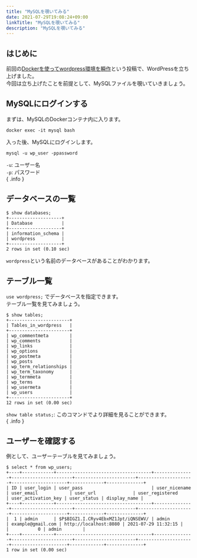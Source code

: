 ```yaml
---
title: "MySQLを覗いてみる"
date: 2021-07-29T19:08:24+09:00
linkTitle: "MySQLを覗いてみる"
description: "MySQLを覗いてみる"
---
```


## はじめに
前回の[Dockerを使ってwordpress環境を瞬作](../dockerを使ってwordpress環境を瞬作/)という投稿で、WordPressを立ち上げました。  
今回は立ち上げたことを前提として、MySQLファイルを覗いていきましょう。

## MySQLにログインする
まずは、MySQLのDockerコンテナ内に入ります。  
```
docker exec -it mysql bash
```
入った後、MySQLにログインします。  
```
mysql -u wp_user -ppassword
```
`-u`: ユーザー名  
`-p`: パスワード  
{ .info }

## データベースの一覧
```
$ show databases;
+--------------------+
| Database           |
+--------------------+
| information_schema |
| wordpress          |
+--------------------+
2 rows in set (0.10 sec)
```
`wordpress`という名前のデータベースがあることがわかります。  

## テーブル一覧 
`use wordpress;` でデータベースを指定できます。  
テーブル一覧を見てみましょう。  
```
$ show tables;
+-----------------------+
| Tables_in_wordpress   |
+-----------------------+
| wp_commentmeta        |
| wp_comments           |
| wp_links              |
| wp_options            |
| wp_postmeta           |
| wp_posts              |
| wp_term_relationships |
| wp_term_taxonomy      |
| wp_termmeta           |
| wp_terms              |
| wp_usermeta           |
| wp_users              |
+-----------------------+
12 rows in set (0.00 sec)
``` 
`show table status;`: このコマンドでより詳細を見ることができます。  
{ .info }

## ユーザーを確認する
例として、ユーザーテーブルを見てみましょう。  
```
$ select * from wp_users;
+----+------------+------------------------------------+---------------+-----------------------+-----------------------+---------------------+---------------------+-------------+--------------+
| ID | user_login | user_pass                          | user_nicename | user_email            | user_url              | user_registered     | user_activation_key | user_status | display_name |
+----+------------+------------------------------------+---------------+-----------------------+-----------------------+---------------------+---------------------+-------------+--------------+
|  1 | admin      | $P$BIGZ1.I.CRyv4EbxMZ1Jpt/iQNSEWV/ | admin         | example@gmail.com | http://localhost:8080 | 2021-07-29 11:32:15 |                     |           0 | admin        |
+----+------------+------------------------------------+---------------+-----------------------+-----------------------+---------------------+---------------------+-------------+--------------+
1 row in set (0.00 sec)
```
